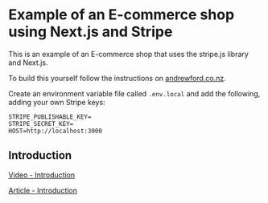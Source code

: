 # Example of an E-commerce shop using Next.js and Stripe

This is an example of an E-commerce shop that uses the stripe.js library and Next.js.

To build this yourself follow the instructions on [andrewford.co.nz](https://andrewford.co.nz/articles/shop-nextjs-stripe-introduction/).

Create an environment variable file called `.env.local` and add the following, adding your own Stripe keys:

```env
STRIPE_PUBLISHABLE_KEY=
STRIPE_SECRET_KEY=
HOST=http://localhost:3000
```

## Introduction

[Video - Introduction](https://www.youtube.com/watch?v=-3rN4US4xzo)

[Article - Introduction](https://andrewford.co.nz/articles/shop-nextjs-stripe-introduction/)
